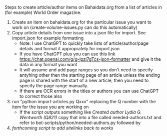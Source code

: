 Steps to create article/author items on Bahaidata.org from a list of articles in (for example) World Order magazine.

1. Create an item on bahaidata.org for the particular issue you want to work on (create-volume-issues.py can do this automatically)
2. Copy article details from one issue into a json file for import. See import.json for example formatting
   - Note: I use ChatGPT to quickly take lists of article/author/page details and format it approprately for import.json
   - If you have ChatGPT plus you can use this link https://chat.openai.com/g/g-Ipzj7gTcs-json-formatter and give it the data in any format you want
    - It will assume and add page ranges so you don't need to specify antyhing other then the starting page of an article unless the ending page is shared with the start of a new article, then you need to specify the page range manually. 
   - If there are OCR errors in the titles or authors you can use ChatGPT to correct those also
3. run "python import-articles.py Qxxx" replacing the Q number with the item for the issue you are working on
   - If the script outputs something like *Created author Lydia G. Wentworth (Q821)* copy that into a file called needed-authors.txt and refer to bot-scripts/python/needed-authors.py followed by
4. *forthcoming script to add sitelinks back to works*
